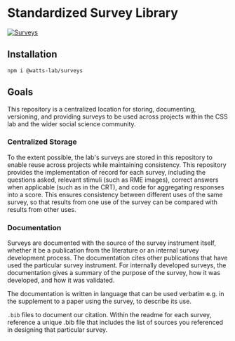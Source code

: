 # Standardized Survey Library

[![Surveys](https://img.shields.io/endpoint?url=https://dashboard.cypress.io/badge/simple/z7p66s/main&style=flat&logo=cypress)](https://dashboard.cypress.io/projects/z7p66s/runs)

## Installation
`npm i @watts-lab/surveys`

## Goals

This repository is a centralized location for storing, documenting, versioning, and providing surveys to be used across projects within the CSS lab and the wider social science community. 

### Centralized Storage
To the extent possible, the lab's surveys are stored in this repository to enable reuse across projects while maintaining consistency. This repository provides the implementation of record for each survey, including the questions asked, relevant stimuli (such as RME images), correct answers when applicable (such as in the CRT), and code for aggregating responses into a score. This ensures consistency between different uses of the same survey, so that results from one use of the survey can be compared with results from other uses.

### Documentation
Surveys are documented with the source of the survey instrument itself, whether it be a publication from the literature or an internal survey development process. The documentation cites other publications that have used the particular survey instrument. For internally developed surveys, the documentation gives a summary of the purpose of the survey, how it was developed, and how it was validated.

The documentation is written in language that can be used verbatim e.g. in the supplement to a paper using the survey, to describe its use. 

`.bib` files to document our citation. Within the readme for each survey, reference a unique .bib file that includes the list of sources you referenced in designing that particular survey. 


